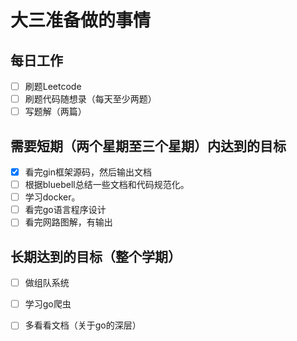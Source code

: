 # 大三准备做的事情

## 每日工作

- [ ] 刷题Leetcode
- [ ] 刷题代码随想录（每天至少两题）
- [ ] 写题解（两篇）

## 需要短期（两个星期至三个星期）内达到的目标

- [x] 看完gin框架源码，然后输出文档
- [ ] 根据bluebell总结一些文档和代码规范化。
- [ ] 学习docker。
- [ ] 看完go语言程序设计
- [ ] 看完网路图解，有输出

## 长期达到的目标（整个学期）

- [ ] 做组队系统
- [ ] 学习go爬虫
- [ ] 多看看文档（关于go的深层）

